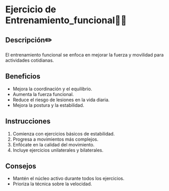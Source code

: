 # Ejercicio de Entrenamiento_funcional🤸‍♀️

## Descripción✏️
El entrenamiento funcional se enfoca en mejorar la fuerza y movilidad para actividades cotidianas.

## Beneficios
- Mejora la coordinación y el equilibrio.
- Aumenta la fuerza funcional.
- Reduce el riesgo de lesiones en la vida diaria.
- Mejora la postura y la estabilidad.

## Instrucciones
1. Comienza con ejercicios básicos de estabilidad.
2. Progresa a movimientos más complejos.
3. Enfócate en la calidad del movimiento.
4. Incluye ejercicios unilaterales y bilaterales.

## Consejos
- Mantén el núcleo activo durante todos los ejercicios.
- Prioriza la técnica sobre la velocidad.

